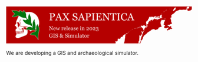 [![PAX SAPIENTICA Logo](https://raw.githubusercontent.com/AsPJT/PAX_SAPIENTICA/main/Image/TitleBanner.svg)](https://github.com/AsPJT/PAX_SAPIENTICA)

We are developing a GIS and archaeological simulator.

